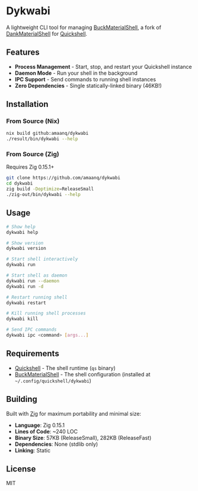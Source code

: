 # Dykwabi

A lightweight CLI tool for managing [BuckMaterialShell](https://github.com/amaanq/BuckMaterialShell), a fork of [DankMaterialShell](https://github.com/AvengeMedia/DankMaterialShell) for [Quickshell](https://quickshell.org/).

## Features

- **Process Management** - Start, stop, and restart your Quickshell instance
- **Daemon Mode** - Run your shell in the background
- **IPC Support** - Send commands to running shell instances
- **Zero Dependencies** - Single statically-linked binary (46KB!)

## Installation

### From Source (Nix)

```bash
nix build github:amaanq/dykwabi
./result/bin/dykwabi --help
```

### From Source (Zig)

Requires Zig 0.15.1+

```bash
git clone https://github.com/amaanq/dykwabi
cd dykwabi
zig build -Doptimize=ReleaseSmall
./zig-out/bin/dykwabi --help
```

## Usage

```bash
# Show help
dykwabi help

# Show version
dykwabi version

# Start shell interactively
dykwabi run

# Start shell as daemon
dykwabi run --daemon
dykwabi run -d

# Restart running shell
dykwabi restart

# Kill running shell processes
dykwabi kill

# Send IPC commands
dykwabi ipc <command> [args...]
```

## Requirements

- [Quickshell](https://github.com/quickshell-mirror/quickshell) - The shell runtime (`qs` binary)
- [BuckMaterialShell](https://github.com/amaanq/BuckMaterialShell) - The shell configuration (installed at `~/.config/quickshell/dykwabi`)

## Building

Built with [Zig](https://ziglang.org/) for maximum portability and minimal size:

- **Language**: Zig 0.15.1
- **Lines of Code**: ~240 LOC
- **Binary Size**: 57KB (ReleaseSmall), 282KB (ReleaseFast)
- **Dependencies**: None (stdlib only)
- **Linking**: Static

## License

MIT

